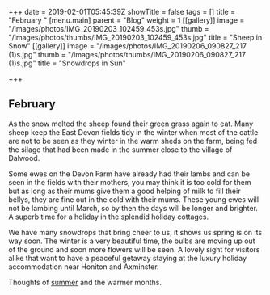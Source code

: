 +++
date = 2019-02-01T05:45:39Z
showTitle = false
tags = []
title = "February "
[menu.main]
parent = "Blog"
weight = 1
[[gallery]]
image = "/images/photos/IMG_20190203_102459_453s.jpg"
thumb = "/images/photos/thumbs/IMG_20190203_102459_453s.jpg"
title = "Sheep in Snow"
[[gallery]]
image = "/images/photos/IMG_20190206_090827_217 (1)s.jpg"
thumb = "/images/photos/thumbs/IMG_20190206_090827_217 (1)s.jpg"
title = "Snowdrops in Sun"

+++
## February 

As the snow melted the sheep found their green grass again to eat. Many sheep keep the East Devon fields tidy in the winter when most of the cattle are not to be seen as they winter in the warm sheds on the farm, being fed the silage that had been made in the summer close to the village of Dalwood.

Some ewes on the Devon Farm have already had their lambs and can be seen in the fields with their mothers, you may think it is too cold for them but as long as their mums give them a good helping of milk to fill their bellys, they are fine out in the cold with their mums. These young ewes will not be lambing until March, so by then the days will be longer and brighter. A superb time for a holiday in the splendid holiday cottages.

We have many snowdrops that bring cheer to us, it shows us spring is on its way soon. The winter is a very beautiful time, the bulbs are moving up out of the ground and soon more flowers will be seen. A lovely sight for visitors alike that want to have a peaceful getaway staying at the luxury holiday accommodation near Honiton and Axminster.

Thoughts of [summer](https://www.hawleyfarm.co.uk/accommodation/ciderpress/ "Accommodation") and the warmer months.